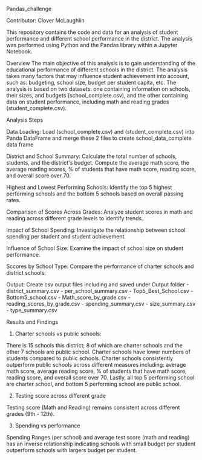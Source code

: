 Pandas_challenge

Contributor: Clover McLaughlin

This repository contains the code and data for an analysis of student performance and different school performance in the district. The analysis was performed using Python and the Pandas library within a Jupyter Notebook.

Overview
The main objective of this analysis is to gain understanding of the educational performance of different schools in the district. The analysis takes many factors that may influence student achievement into account, such as: budgeting, school size, budget per student capita, etc. The analysis is based on two datasets: one containing information on schools, their sizes, and budgets (school_complete.csv), and the other containing data on student performance, including math and reading grades (student_complete.csv).

Analysis Steps

Data Loading: Load (school_complete.csv) and (student_complete.csv) into Panda DataFrame and merge these 2 files to create school_data_complete data frame

District and School Summary: Calculate the total number of schools, students, and the district's budget. Compute the average math score, the average reading scores, % of students that have math score, reading score, and overall score over 70.

Highest and Lowest Performing Schools: Identify the top 5 highest performing schools and the bottom 5 schools based on overall passing rates.

Comparison of Scores Across Grades: Analyze student scores in math and reading across different grade levels to identify trends.

Impact of School Spending: Investigate the relationship between school spending per student and student achievement.

Influence of School Size: Examine the impact of school size on student performance.

Sccores by School Type: Compare the performance of charter schools and district schools.

Output: 
	Create csv output files including and saved under Output folder
	- district_summary.csv
	- per_school_summary.csv
	- Top5_Best_School.csv
	- Bottom5_school.csv
	- Math_score_by_grade.csv
	- reading_scores_by_grade.csv
	- spending_summary.csv
	- size_summary.csv
	- type_summary.csv

Results and Findings

1. Charter schools vs public schools: 

There is 15 schools this district; 8 of which are charter schools and the other 7 schools are public school. Charter schools have lower numbers of students compared to public schools. Charter schools consistently outperform public schools across different measures including: average math score, average reading score, % of students that have math score, reading score, and overall score over 70. Lastly, all top 5 performing school are charter school, and bottom 5 performing school are public school.  

2. Testing score across different grade

Testing score (Math and Reading) remains consistent across different grades (9th - 12th).

3. Spending vs performance

Spending Ranges (per school) and average test score (math and reading) has an inverse relationship indicating schools with small budget per student outperform schools with largers budget per student.





